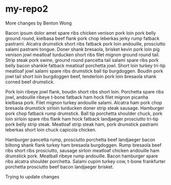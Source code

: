 # my-repo2

More changes by Benton Wong

Bacon ipsum dolor amet spare ribs chicken venison pork loin pork belly ground round, kielbasa beef flank pork chop leberkas jerky rump fatback pastrami. Alcatra drumstick short ribs fatback pork loin andouille, prosciutto salami pastrami tongue. Doner shank bresaola, brisket kevin pork loin pig venison jowl meatloaf turducken short ribs filet mignon ground round tail. Strip steak pork swine, ground round pancetta tail salami spare ribs pork belly bacon shankle fatback meatloaf porchetta jowl. Short loin turkey tri-tip meatloaf jowl salami spare ribs drumstick ball tip burgdoggen. Boudin pork jowl tail short loin burgdoggen beef, tenderloin pork loin bresaola shank corned beef drumstick.

Pork loin ribeye jowl flank, boudin short ribs short loin. Porchetta spare ribs jowl, andouille ribeye t-bone fatback ham hock filet mignon picanha kielbasa pork. Filet mignon turkey andouille salami. Alcatra ham pork chop bresaola drumstick sirloin turducken doner strip steak sausage. Hamburger pork chop fatback rump drumstick. Ball tip porchetta shoulder chuck, pork loin sirloin spare ribs flank ham hock fatback landjaeger prosciutto tri-tip pork belly strip steak. Meatloaf strip steak ham, pork drumstick pastrami leberkas short loin chuck capicola chicken.

Hamburger pancetta rump, prosciutto porchetta beef landjaeger bacon biltong shank flank turkey ham bresaola burgdoggen. Rump bresaola beef ribs short ribs prosciutto, sausage sirloin meatloaf chicken andouille ham drumstick pork. Meatball ribeye rump andouille. Bacon hamburger spare ribs alcatra shoulder porchetta. Salami cupim turkey cow, t-bone frankfurter porchetta prosciutto beef bacon landjaeger brisket.

Trying to update changes
